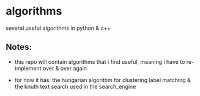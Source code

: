 algorithms
==========

several useful algorithms in python &amp; c++ 

Notes:
---------------
* this repo will contain algorithms that i find useful, meaning i have to re-implement over & over again

* for now it has: the hungarian algorithm for clustering label matching & the knuth text
  search used in the search_engine
